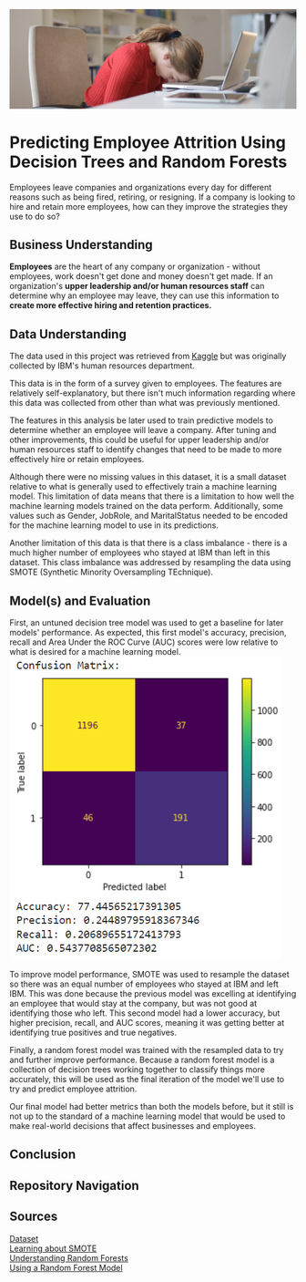 ![Header](./Photos/employee_burnout_cropped.png)

# Predicting Employee Attrition Using Decision Trees and Random Forests
Employees leave companies and organizations every day for different reasons such as being fired, retiring, or resigning. If a company is looking to hire and retain more employees, how can they improve the strategies they use to do so?

## Business Understanding
**Employees** are the heart of any company or organization - without employees, work doesn't get done and money doesn't get made. If an organization's **upper leadership and/or human resources staff** can determine why an employee may leave, they can use this information to **create more effective hiring and retention practices.** 

## Data Understanding
The data used in this project was retrieved from [Kaggle](https://www.kaggle.com/datasets/pavansubhasht/ibm-hr-analytics-attrition-dataset) but was originally collected by IBM's human resources department.

This data is in the form of a survey given to employees. The features are relatively self-explanatory, but there isn't much information regarding where this data was collected from other than what was previously mentioned.

The features in this analysis be later used to train predictive models to determine whether an employee will leave a company. After tuning and other improvements, this could be useful for upper leadership and/or human resources staff to identify changes that need to be made to more effectively hire or retain employees.

Although there were no missing values in this dataset, it is a small dataset relative to what is generally used to effectively train a machine learning model. This limitation of data means that there is a limitation to how well the machine learning models trained on the data perform. Additionally, some values such as Gender, JobRole, and MaritalStatus needed to be encoded for the machine learning model to use in its predictions.

Another limitation of this data is that there is a class imbalance - there is a much higher number of employees who stayed at IBM than left in this dataset. This class imbalance was addressed by resampling the data using SMOTE (Synthetic Minority Oversampling TEchnique).

## Model(s) and Evaluation
First, an untuned decision tree model was used to get a baseline for later models' performance. As expected, this first model's accuracy, precision, recall and Area Under the ROC Curve (AUC) scores were low relative to what is desired for a machine learning model. 
![Baseline Model](./Photos/baseline_model.png)

To improve model performance, SMOTE was used to resample the dataset so there was an equal number of employees who stayed at IBM and left IBM. This was done because the previous model was excelling at identifying an employee that would stay at the company, but was not good at identifying those who left. This second model had a lower accuracy, but higher precision, recall, and AUC scores, meaning it was getting better at identifying true positives and true negatives.

Finally, a random forest model was trained with the resampled data to try and further improve performance. Because a random forest model is a collection of decision trees working together to classify things more accurately, this will be used as the final iteration of the model we'll use to try and predict employee attrition.

Our final model had better metrics than both the models before, but it still is not up to the standard of a machine learning model that would be used to make real-world decisions that affect businesses and employees.

## Conclusion

## Repository Navigation

## Sources
[Dataset](https://www.kaggle.com/datasets/pavansubhasht/ibm-hr-analytics-attrition-dataset) <br/>
[Learning about SMOTE](https://machinelearningmastery.com/smote-oversampling-for-imbalanced-classification/) <br/>
[Understanding Random Forests](https://towardsdatascience.com/understanding-random-forest-58381e0602d2) <br/>
[Using a Random Forest Model](https://towardsdatascience.com/random-forest-in-python-24d0893d51c0)
